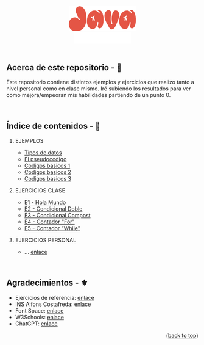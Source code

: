<!-- LOGO PRESENTATION -->
<section id= "top">
<div align="center">
  <img src="java.png" alt="Logo">
</div>
<div align="center">
   <a href="https://github.com/Sailok25">
    <img src="by.png" alt="bysailok" width=150>
    </a>
</div>
</br>

## Acerca de este repositorio - 👀
<p>Este repositorio contiene distintos ejemplos y ejercicios que realizo tanto a nivel personal como en clase mismo. Iré subiendo los resultados para ver como mejora/empeoran mis habilidades partiendo de un punto 0.</p>

</br>

## Índice de contenidos - 📑
1. EJEMPLOS
    * [Tipos de datos](https://github.com/Sailok25/JAVA/blob/main/Ejemplo1.txt)
    * [El pseudocodigo](https://github.com/Sailok25/JAVA/blob/main/Ejemplo2.txt)
    * [Codigos basicos 1](https://github.com/Sailok25/JAVA/blob/main/Ejemplo3.txt)
    * [Codigos basicos 2](https://github.com/Sailok25/JAVA/blob/main/Ejemplo4.txt)
    * [Codigos basicos 3](https://github.com/Sailok25/JAVA/blob/main/Ejemplo5.txt)
      
2. EJERCICIOS CLASE
    * [E1 - Hola Mundo](https://github.com/Sailok25/JAVA/blob/main/eje1.java)
    * [E2 - Condicional Doble](https://github.com/Sailok25/JAVA/blob/main/eje2.java)
    * [E3 - Condicional Compost](https://github.com/Sailok25/JAVA/blob/main/eje3.java)
    * [E4 - Contador "For"](https://github.com/Sailok25/JAVA/blob/main/eje4.java)
    * [E5 - Contador "While"](https://github.com/Sailok25/JAVA/blob/main/eje5.java)
  
3. EJERCICIOS PERSONAL
    * ... [enlace](https://github.com/Sailok25/JAVA/blob/main/Ejercicio1.java)
</br>

## Agradecimientos - ⚜️
* Ejercicios de referencia: [enlace](http://desarrolloweb.dlsi.ua.es/libros/html-css/ejercicios)
* INS Alfons Costafreda: [enlace](https://www.insalfonscostafreda.cat/)
* Font Space: [enlace](https://www.fontspace.com/)
* W3Schools: [enlace](https://www.w3schools.com/)
* ChatGPT: [enlace](https://chat.openai.com)

<p align="right">(<a href="#top">back to top</a>)</p>
